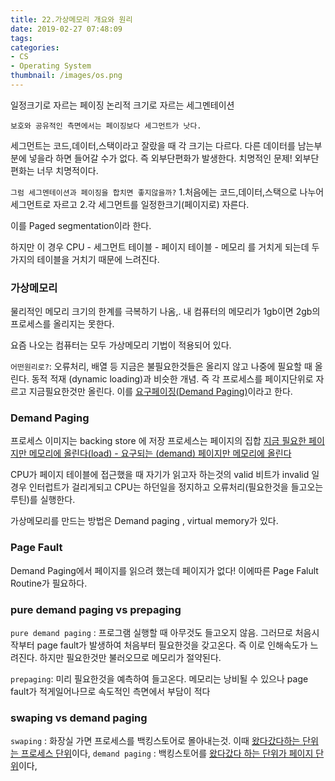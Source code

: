 ```yaml
---
title: 22.가상메모리 개요와 원리
date: 2019-02-27 07:48:09
tags:
categories:
- CS
- Operating System
thumbnail: /images/os.png
---
```



일정크기로 자르는 페이징
논리적 크기로 자르는 세그멘테이션

`보호와 공유적인 측면에서는 페이징보다 세그먼트가 낫다.`

세그먼트는 코드,데이터,스택이라고 잘랐을 때 각 크기는 다르다. 다른 데이터를 남는부분에 넣을라 하면 들어갈 수가 없다. 즉 외부단편화가 발생한다. 치명적인 문제! 외부단편화는 너무 치명적이다.

`그럼 세그멘테이션과 페이징을 합치면 좋지않을까?`
1.처음에는 코드,데이터,스택으로 나누어 세그먼트로 자르고
2.각 세그먼트를 일정한크기(페이지로) 자른다.

이를 Paged segmentation이라 한다.


하지만 이 경우 CPU - 세그먼트 테이블 - 페이지 테이블 - 메모리 를 거치게 되는데 두가지의 테이블을 거치기 때문에 느려진다.


### 가상메모리
물리적인 메모리 크기의 한계를 극복하기 나옴,.
내 컴퓨터의 메모리가 1gb이면 2gb의 프로세스를 올리지는 못한다.

요즘 나오는 컴퓨터는 모두 가상메모리 기법이 적용되어 있다.

`어떤원리로?`: 오류처리, 배열 등 지금은 불필요한것들은 올리지 않고 나중에 필요할 때 올린다. 동적 적재 (dynamic loading)과 비슷한 개념. 즉 각 프로세스를 페이지단위로 자르고 지금필요한것만 올린다. 이를 <u>요구페이징(Demand Paging)</u>이라고 한다.

### Demand Paging
프로세스 이미지는 backing store 에 저장
프로세스는 페이지의 집합
<u>지금 필요한 페이지만 메모리에 올린다(load) - 요구되는 (demand) 페이지만 메모리에 올린다</u>

CPU가 페이지 테이블에 접근했을 때 자기가 읽고자 하는것의 valid 비트가 invalid 일 경우 인터럽트가 걸리게되고 CPU는 하던일을 정지하고 오류처리(필요한것을 들고오는 루틴)를 실행한다.

가상메모리를 만드는 방법은 Demand paging , virtual memory가 있다.

### Page Fault
Demand Paging에서 페이지를 읽으려 했는데 페이지가 없다!
이에따른 Page Falult Routine가 필요하다.


### pure demand paging vs prepaging
`pure demand paging` : 프로그램 실행할 때 아무것도 들고오지 않음. 그러므로 처음시작부터 page fault가 발생하여 처음부터 필요한것을 갖고온다. 즉 이로 인해속도가 느려진다. 하지만 필요한것만 불러오므로 메모리가 절약된다.

`prepaging`: 미리 필요한것을 예측하여 들고온다. 메모리는 낭비될 수 있으나 page fault가 적게일어나므로 속도적인 측면에서 부담이 적다


### swaping vs  demand paging
`swaping` : 화장실 가면 프로세스를 백킹스토어로 몰아내는것. 이때 <u>왔다갔다하는 단위는 프로세스 단위</u>이다,
`demand paging` : 백킹스토어를 <u>왔다갔다 하는 단위가 페이지 단위</u>이다,
